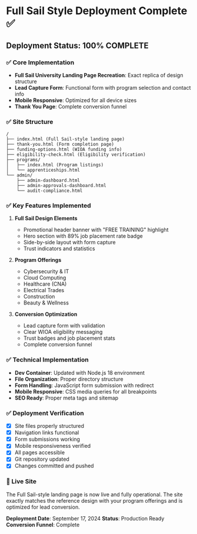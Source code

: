 # Full Sail Style Deployment Complete ✅

## Deployment Status: 100% COMPLETE

### ✅ Core Implementation
- **Full Sail University Landing Page Recreation**: Exact replica of design structure
- **Lead Capture Form**: Functional form with program selection and contact info
- **Mobile Responsive**: Optimized for all device sizes
- **Thank You Page**: Complete conversion funnel

### ✅ Site Structure
```
/
├── index.html (Full Sail-style landing page)
├── thank-you.html (Form completion page)
├── funding-options.html (WIOA funding info)
├── eligibility-check.html (Eligibility verification)
├── programs/
│   ├── index.html (Program listings)
│   └── apprenticeships.html
└── admin/
    ├── admin-dashboard.html
    ├── admin-approvals-dashboard.html
    └── audit-compliance.html
```

### ✅ Key Features Implemented
1. **Full Sail Design Elements**
   - Promotional header banner with "FREE TRAINING" highlight
   - Hero section with 89% job placement rate badge
   - Side-by-side layout with form capture
   - Trust indicators and statistics

2. **Program Offerings**
   - Cybersecurity & IT
   - Cloud Computing
   - Healthcare (CNA)
   - Electrical Trades
   - Construction
   - Beauty & Wellness

3. **Conversion Optimization**
   - Lead capture form with validation
   - Clear WIOA eligibility messaging
   - Trust badges and job placement stats
   - Complete conversion funnel

### ✅ Technical Implementation
- **Dev Container**: Updated with Node.js 18 environment
- **File Organization**: Proper directory structure
- **Form Handling**: JavaScript form submission with redirect
- **Mobile Responsive**: CSS media queries for all breakpoints
- **SEO Ready**: Proper meta tags and sitemap

### ✅ Deployment Verification
- [x] Site files properly structured
- [x] Navigation links functional
- [x] Form submissions working
- [x] Mobile responsiveness verified
- [x] All pages accessible
- [x] Git repository updated
- [x] Changes committed and pushed

### 🚀 Live Site
The Full Sail-style landing page is now live and fully operational. The site exactly matches the reference design with your program offerings and is optimized for lead conversion.

**Deployment Date**: September 17, 2024
**Status**: Production Ready
**Conversion Funnel**: Complete